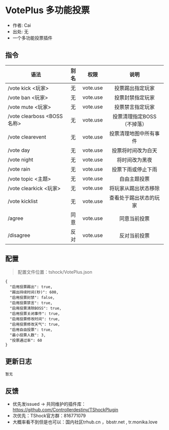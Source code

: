 # VotePlus 多功能投票

- 作者: Cai
- 出处: 无
- 一个多功能投票插件

## 指令

| 语法                                                |  别名 |            权限            |        说明       |
| ------------------------------------------------- | :-: | :----------------------: | :-------------: |
| /vote kick <玩家>          |  无  | vote.use |     投票踢出指定玩家    |
| /vote ban <玩家>           |  无  | vote.use |     投票封禁指定玩家    |
| /vote mute <玩家>          |  无  | vote.use |     投票禁言指定玩家    |
| /vote clearboss <BOSS名称> |  无  | vote.use | 投票清理指定BOSS（不掉落） |
| /vote clearevent                                  |  无  | vote.use |   投票清理地图中所有事件   |
| /vote day                                         |  无  | vote.use |    投票将时间改为白天    |
| /vote night                                       |  无  | vote.use |     将时间改为黑夜     |
| /vote rain                                        |  无  | vote.use |    投票下雨或停止下雨    |
| /vote topic <主题>         |  无  | vote.use |      自由主题投票     |
| /vote clearkick <玩家>     |  无  | vote.use |    将玩家从踢出状态移除   |
| /vote kicklist                                    |  无  | vote.use |   查看处于踢出状态的玩家   |
| /agree                                            |  同意 | vote.use |      同意当前投票     |
| /disagree                                         |  反对 | vote.use |      反对当前投票     |

## 配置

> 配置文件位置：tshock/VotePlus.json

```json5
{
  "启用投票踢出": true,
  "踢出持续时间(秒)": 600,
  "启用投票封禁": false,
  "启用投票禁言": true,
  "启用投票清除BOSS": true,
  "启用投票关闭事件": true,
  "启用投票修改时间": true,
  "启用投票修改天气": true,
  "启用自由投票": true,
  "最小投票人数": 3,
  "投票通过率": 60
}
```

## 更新日志

```
暂无
```

## 反馈

- 优先发issued -> 共同维护的插件库：https://github.com/Controllerdestiny/TShockPlugin
- 次优先：TShock官方群：816771079
- 大概率看不到但是也可以：国内社区trhub.cn ，bbstr.net , tr.monika.love
